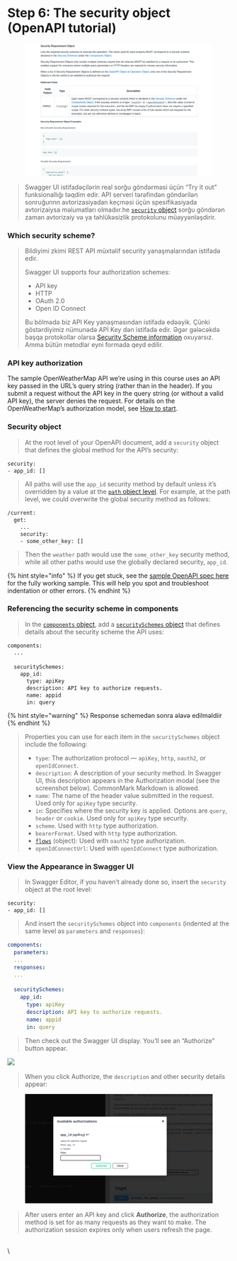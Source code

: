 # Step 6: The security object (OpenAPI tutorial)

<figure><img src=".gitbook/assets/image (2).png" alt=""><figcaption></figcaption></figure>

> Swagger UI  istifadəçilərin real sorğu göndərməsi üçün “Try it out” funksionallığı təqdim edir. API serveri tərəfindən göndərilən sonruğunnn avtorizasiyadan keçməsi üçün spesifikasiyada avtorizaiysa məlumatları olmadıır.he [`security` object](https://github.com/OAI/OpenAPI-Specification/blob/master/versions/3.1.0.md#securityRequirementObject) sorğu göndərən zaman avtorizaiy və ya təhlükəsizlik protokolunu müəyyənləşdirir.

### Which security scheme? 

> Bildiyimi zkimi REST API müxtəlif security yanaşmalarından istifadə edir.&#x20;
>
> Swagger UI supports four authorization schemes:
>
> * API key
> * HTTP
> * OAuth 2.0
> * Open ID Connect
>
> Bu bölmədə biz API Key yanaşmasından istifadə edəəyik. Çünki göstərdiyimiz nümunədə APİ Key dən istifadə edir. Əgər gələcəkdə başqa protokollar olarsa [Security Scheme information](https://github.com/OAI/OpenAPI-Specification/blob/master/versions/3.1.0.md#security-scheme-object) oxuyarsız. Amma bütün metodlar eyni formada qeyd edilir.

### API key authorization

The sample OpenWeatherMap API we’re using in this course uses an API key passed in the URL’s query string (rather than in the header). If you submit a request without the API key in the query string (or without a valid API key), the server denies the request. For details on the OpenWeatherMap’s authorization model, see [How to start](https://openweathermap.org/appid#use).

### Security object

> At the root level of your OpenAPI document, add a `security` object that defines the global method for the API’s security:

```
security:
- app_id: []
```

> All paths will use the `app_id` security method by default unless it’s overridden by a value at the [`path` object level](https://idratherbewriting.com/learnapidoc/pubapis\_openapi\_step4\_paths\_object.html). For example, at the path level, we could overwrite the global security method as follows:

```
/current:
  get:
    ...
    security:
    - some_other_key: []
```

> Then the `weather` path would use the `some_other_key` security method, while all other paths would use the globally declared security, `app_id`.

{% hint style="info" %}
If you get stuck, see the [sample OpenAPI spec here](https://idratherbewriting.com/learnapidoc/docs/openapi\_spec\_and\_generated\_ref\_docs/openapi\_openweathermap.yml) for the fully working sample. This will help you spot and troubleshoot indentation or other errors.
{% endhint %}

### Referencing the security scheme in components

> In the [`components` object](https://idratherbewriting.com/learnapidoc/pubapis\_openapi\_step5\_components\_object.html), add a [`securitySchemes` object](https://github.com/OAI/OpenAPI-Specification/blob/master/versions/3.1.0.md#securitySchemeObject) that defines details about the security scheme the API uses:

```
components:
  ...

  securitySchemes:
    app_id:
      type: apiKey
      description: API key to authorize requests.
      name: appid
      in: query
```

{% hint style="warning" %}
Response schemedən sonra əlavə edilməldiir
{% endhint %}

>
>
> Properties you can use for each item in the `securitySchemes` object include the following:
>
> * `type`: The authorization protocol — `apiKey`, `http`, `oauth2`, or `openIdConnect`.
> * `description`: A description of your security method. In Swagger UI, this description appears in the Authorization modal (see the screenshot below). CommonMark Markdown is allowed.
> * `name`: The name of the header value submitted in the request. Used only for `apiKey` type security.
> * `in`: Specifies where the security key is applied. Options are `query`, `header` or `cookie`. Used only for `apiKey` type security.
> * `scheme`. Used with `http` type authorization.
> * `bearerFormat`. Used with `http` type authorization.
> * [`flows`](https://github.com/OAI/OpenAPI-Specification/blob/master/versions/3.1.0.md#oauthFlowsObject) (object): Used with `oauth2` type authorization.
> * `openIdConnectUrl`: Used with `openIdConnect` type authorization.

### &#x20;View the Appearance in Swagger UI

> In Swagger Editor, if you haven’t already done so, insert the `security` object at the root level:

```
security:
- app_id: []
```

> And insert the `securitySchemes` object into `components` (indented at the same level as `parameters` and `responses`):

```yaml
components:
  parameters:
  ...
  responses:
  ...

  securitySchemes:
    app_id:
      type: apiKey
      description: API key to authorize requests.
      name: appid
      in: query
```

> Then check out the Swagger UI display. You’ll see an “Authorize” button appear.

![](https://lh3.googleusercontent.com/RnJI6t1ruWebkaa5pSN1ZFGXJ5z8wUBtHaJysQQb4tB9U92Qwtq7Zx2cCR1sSwe579KdRFqK4Z2iypM3f8DURqbMnb1GVNcamim0e\_o1krBLO83ZD8iUgHIBAn8RkOJ3S04pj-y4qmxHqQiRYWz-dPazJFCuij5S3W7jrmVaWoT4ce1XiI9i3oQxPt5czn84p7E)

> When you click Authorize, the `description` and other security details appear:

<figure><img src=".gitbook/assets/image.png" alt=""><figcaption></figcaption></figure>

> After users enter an API key and click **Authorize**, the authorization method is set for as many requests as they want to make. The authorization session expires only when users refresh the page.

\
\

